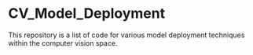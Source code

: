 # CV_Model_Deployment
This repository is a list of code for various model deployment techniques within the computer vision space. 

